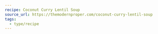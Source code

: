 ```yaml
---
recipe: Coconut Curry Lentil Soup
source_url: https://themodernproper.com/coconut-curry-lentil-soup
tags:
  - type/recipe
---
```


